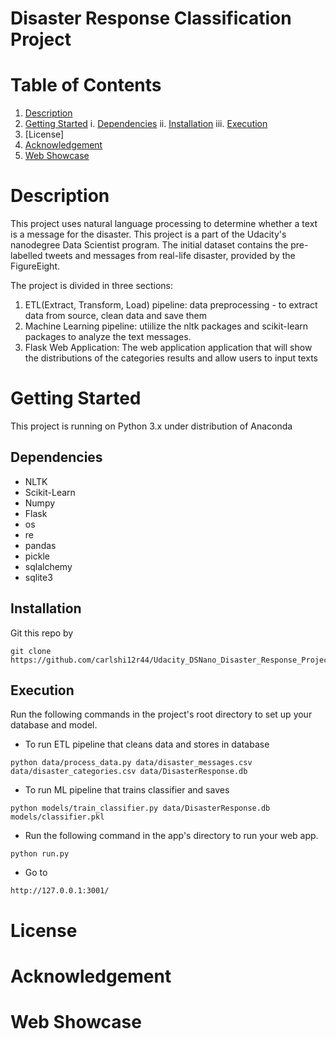 # Disaster Response Classification Project
# Table of Contents
1. [Description](#description)
2. [Getting Started](#getting-started)
  i. [Dependencies](#dependencies)
  ii. [Installation](#installation)
  iii. [Execution](#execution)
3. [License]
4. [Acknowledgement](#acknowledgement)
5. [Web Showcase](#web-showcase)

# Description
This project uses natural language processing to determine whether a text is a message for the disaster. This project is a part of the Udacity's nanodegree Data Scientist program. The initial dataset contains the pre-labelled tweets and messages from real-life disaster, provided by the FigureEight.

The project is divided in three sections:
 1. ETL(Extract, Transform, Load) pipeline: data preprocessing - to extract data from source, clean data and save them
 2. Machine Learning pipeline: utiilize the nltk packages and scikit-learn packages to analyze the text messages. 
 3. Flask Web Application: The web application application that will show the distributions of the categories results and allow users to input texts

# Getting Started
This project is running on Python 3.x under distribution of Anaconda
## Dependencies
  - NLTK
  - Scikit-Learn
  - Numpy
  - Flask
  - os
  - re
  - pandas
  - pickle
  - sqlalchemy
  - sqlite3
## Installation
Git this repo by 
```
git clone https://github.com/carlshi12r44/Udacity_DSNano_Disaster_Response_Project.git
```
## Execution
Run the following commands in the project's root directory to set up your database and model.
- To run ETL pipeline that cleans data and stores in database
```
python data/process_data.py data/disaster_messages.csv data/disaster_categories.csv data/DisasterResponse.db
```
- To run ML pipeline that trains classifier and saves
```
python models/train_classifier.py data/DisasterResponse.db models/classifier.pkl
```
- Run the following command in the app's directory to run your web app.
```
python run.py
```
- Go to
```
http://127.0.0.1:3001/
```

# License
# Acknowledgement
# Web Showcase
